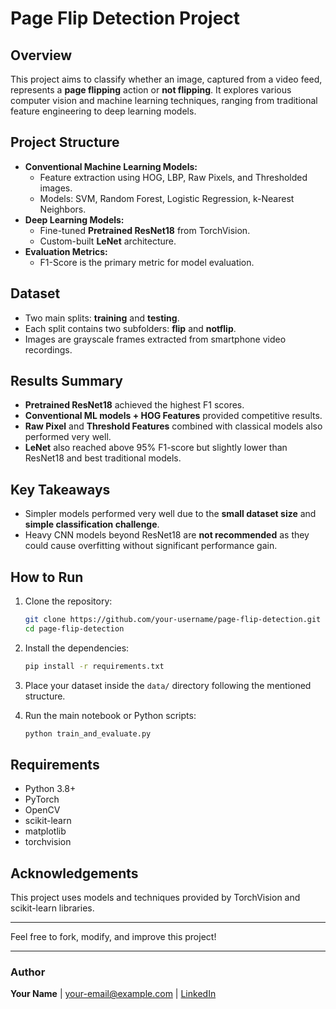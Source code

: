 # Page Flip Detection Project

## Overview
This project aims to classify whether an image, captured from a video feed, represents a **page flipping** action or **not flipping**. It explores various computer vision and machine learning techniques, ranging from traditional feature engineering to deep learning models.

## Project Structure
- **Conventional Machine Learning Models:**
  - Feature extraction using HOG, LBP, Raw Pixels, and Thresholded images.
  - Models: SVM, Random Forest, Logistic Regression, k-Nearest Neighbors.
- **Deep Learning Models:**
  - Fine-tuned **Pretrained ResNet18** from TorchVision.
  - Custom-built **LeNet** architecture.
- **Evaluation Metrics:**
  - F1-Score is the primary metric for model evaluation.

## Dataset
- Two main splits: **training** and **testing**.
- Each split contains two subfolders: **flip** and **notflip**.
- Images are grayscale frames extracted from smartphone video recordings.

## Results Summary
- **Pretrained ResNet18** achieved the highest F1 scores.
- **Conventional ML models + HOG Features** provided competitive results.
- **Raw Pixel** and **Threshold Features** combined with classical models also performed very well.
- **LeNet** also reached above 95% F1-score but slightly lower than ResNet18 and best traditional models.

## Key Takeaways
- Simpler models performed very well due to the **small dataset size** and **simple classification challenge**.
- Heavy CNN models beyond ResNet18 are **not recommended** as they could cause overfitting without significant performance gain.

## How to Run
1. Clone the repository:
   ```bash
   git clone https://github.com/your-username/page-flip-detection.git
   cd page-flip-detection
   ```

2. Install the dependencies:
   ```bash
   pip install -r requirements.txt
   ```

3. Place your dataset inside the `data/` directory following the mentioned structure.

4. Run the main notebook or Python scripts:
   ```bash
   python train_and_evaluate.py
   ```

## Requirements
- Python 3.8+
- PyTorch
- OpenCV
- scikit-learn
- matplotlib
- torchvision

## Acknowledgements
This project uses models and techniques provided by TorchVision and scikit-learn libraries.

---
Feel free to fork, modify, and improve this project!

---

### Author
**Your Name** | [your-email@example.com](mailto:your-email@example.com) | [LinkedIn](https://linkedin.com/in/your-profile)
